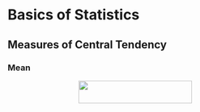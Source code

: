 # Basics of Statistics

## Measures of Central Tendency

### Mean

<p align="center"><img src="/tex/6e7e633625d6afa9b8b2474beaa417aa.svg?invert_in_darkmode&sanitize=true" align=middle width=223.14846179999998pt height=44.89738935pt/></p>
